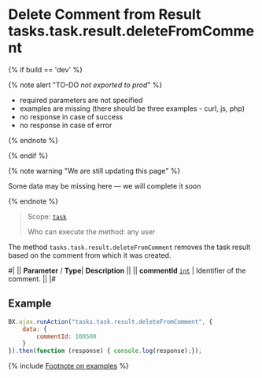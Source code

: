 # Delete Comment from Result tasks.task.result.deleteFromComment

{% if build == 'dev' %}

{% note alert "TO-DO _not exported to prod_" %}

- required parameters are not specified
- examples are missing (there should be three examples - curl, js, php)
- no response in case of success
- no response in case of error

{% endnote %}

{% endif %}

{% note warning "We are still updating this page" %}

Some data may be missing here — we will complete it soon

{% endnote %}

> Scope: [`task`](../../scopes/permissions.md)
>
> Who can execute the method: any user

The method `tasks.task.result.deleteFromComment` removes the task result based on the comment from which it was created.

#|
|| **Parameter** / **Type**| **Description** ||
|| **commentId**
[`int`](../../data-types.md) | Identifier of the comment. ||
|#

## Example

```js
BX.ajax.runAction("tasks.task.result.deleteFromComment", {
    data: {
        commentId: 100500
    }
}).then(function (response) { console.log(response);});
```

{% include [Footnote on examples](../../../_includes/examples.md) %}